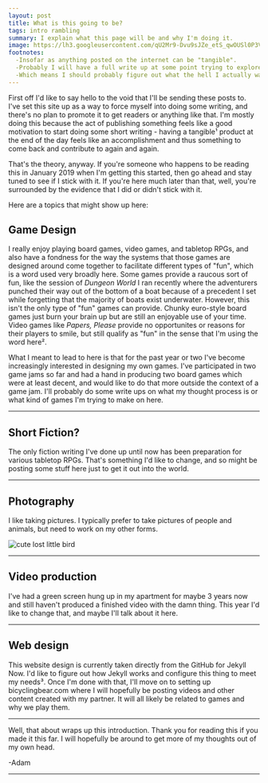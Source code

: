 ```yaml
---
layout: post
title: What is this going to be?
tags: intro rambling
summary: I explain what this page will be and why I'm doing it.
image: https://lh3.googleusercontent.com/qU2Mr9-Dvu9sJZe_etS_qwOUSl0P3VkdTqiblfoSm8wSc6dWg9MhP-oZOiP3oBan9BVkWIOdgtwMNvhKtmyqcANrjMpBPX74vj_ceMUtrCTNv0QZgX0DQSjEuKZvewrCsE82zK-z4lA=w2400
footnotes:
  -Insofar as anything posted on the internet can be "tangible".
  -Probably I will have a full write up at some point trying to explore my thoughts on this since I immediately started rambling on the topic.
  -Which means I should probably figure out what the hell I actually want to do with this site.
---
```

First off I'd like to say hello to the void that I'll be sending these posts to. I've set this site up as a way to force myself into doing some writing, and there's no plan to promote it to get readers or anything like that. I'm mostly doing this because the act of publishing something feels like a good motivation to start doing some short writing - having a tangible¹ product at the end of the day feels like an accomplishment and thus something to come back and contribute to again and again.

That's the theory, anyway. If you're someone who happens to be reading this in January 2019 when I'm getting this started, then go ahead and stay tuned to see if I stick with it. If you're here much later than that, well, you're surrounded by the evidence that I did or didn't stick with it.

Here are a topics that might show up here:

## Game Design
I really enjoy playing board games, video games, and tabletop RPGs, and also have a fondness for the way the systems that those games are designed around come together to facilitate different types of "fun", which is a word used very broadly here. Some games provide a raucous sort of fun, like the session of *Dungeon World* I ran recently where the adventurers punched their way out of the bottom of a boat because of a precedent I set while forgetting that the majority of boats exist underwater. However, this isn't the only type of "fun" games can provide. Chunky euro-style board games just burn your brain up but are still an enjoyable use of your time. Video games like *Papers, Please* provide no opportunites or reasons for their players to smile, but still qualify as "fun" in the sense that I'm using the word here².

What I meant to lead to here is that for the past year or two I've become increasingly interested in designing my own games. I've participated in two game jams so far and had a hand in producing two board games which were at least decent, and would like to do that more outside the context of a game jam. I'll probably do some write ups on what my thought process is or what kind of games I'm trying to make on here.

***

## Short Fiction?
The only fiction writing I've done up until now has been preparation for various tabletop RPGs. That's something I'd like to change, and so might be posting some stuff here just to get it out into the world.

***

## Photography
I like taking pictures. I typically prefer to take pictures of people and animals, but need to work on my other forms. 

<img src="{{ site.baseurl }}/images/lostdove.jpg" class="responsive-img" alt="cute lost little bird">

***

## Video production
I've had a green screen hung up in my apartment for maybe 3 years now and still haven't produced a finished video with the damn thing. This year I'd like to change that, and maybe I'll talk about it here. 

***

## Web design
This website design is currently taken directly from the GitHub for Jekyll Now. I'd like to figure out how Jekyll works and configure this thing to meet my needs³. Once I'm done with that, I'll move on to setting up bicyclingbear.com where I will hopefully be posting videos and other content created with my partner. It will all likely be related to games and why we play them.

***

Well, that about wraps up this introduction. Thank you for reading this if you made it this far. I will hopefully be around to get more of my thoughts out of my own head.

-Adam


***


